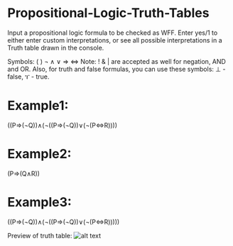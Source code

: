 # Propositional-Logic-Truth-Tables

Input a propositional logic formula to be checked as WFF.
Enter yes/1 to either enter custom interpretations, or see all possible interpretations in a Truth table drawn in the console.

Symbols: ( ) ¬ ∧ ∨ ⇒ ⇔ 
Note: ! & | are accepted as well for negation, AND and OR.
Also, for truth and false formulas, you can use these symbols: ⊥ - false, ፐ - true.


# Example1: 
((P⇒(¬Q))∧(¬((P⇒(¬Q))∨(¬(P⇔R))))
# Example2: 
(P⇒(Q∧R))
# Example3: 
((P⇒(¬Q))∧(¬((P⇒(¬Q))∨(¬(P⇔R)))))

Preview of truth table:
![alt text](https://i.imgur.com/5uiO7Fb.png)
